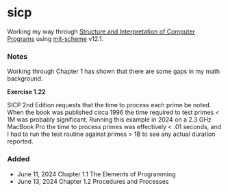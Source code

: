 # sicp
Working my way through [Structure and Interpretation of Computer Programs](https://mitp-content-server.mit.edu/books/content/sectbyfn/books_pres_0/6515/sicp.zip/index.html)
using [mit-scheme](https://www.gnu.org/software/mit-scheme/) v12.1.

### Notes

Working through Chapter 1 has shown that there are some gaps in my math background.

**Exercise 1.22**

SICP 2nd Edition requests that the time to process each prime be noted.  When the
book was published circa 1996 the time required to test primes < 1M was probably
significant. Running this example in 2024 on a 2.3 GHz MacBook Pro the time to
process primes was effectively < .01 seconds, and I had to run the test routine
against primes > 1B to see any actual duration reported.

### Added

- June 11, 2024 Chapter 1.1 The Elements of Programming
- June 13, 2024 Chapter 1.2 Procedures and Processes